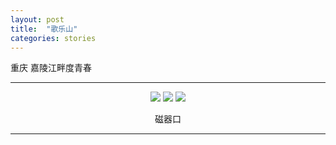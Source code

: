 ```yaml
---
layout: post
title:  "歌乐山"
categories: stories
---
```


<span class="post__tag--blue">重庆</span>
<span class="post__tag">嘉陵江畔度青春</span>

------



<center>
    <div class="photoset-grid-lightbox" data-layout="3">
        <img src="{{site.imgurl}}/chongqing/DSCF0557_zpscv571ztk.jpg">
        <img src="{{site.imgurl}}/chongqing/DSCF0564_zpsqdlnhye9.jpg">
        <img src="{{site.imgurl}}/chongqing/DSCF4492_zpssf5ugisv.jpg">
        <p>磁器口</p>
    </div>
</center>

------

